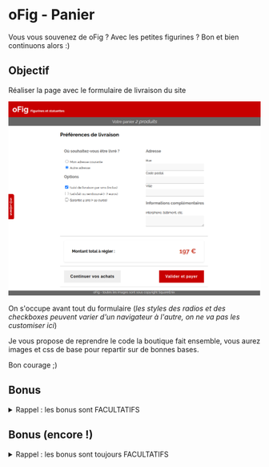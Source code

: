 # oFig - Panier

Vous vous souvenez de oFig ? Avec les petites figurines ? Bon et bien continuons alors :) 

## Objectif

Réaliser la page avec le formulaire de livraison du site

![page-panier](ressources/resultat-sans-table.png)

On s'occupe avant tout du formulaire (_les styles des radios et des checkboxes peuvent varier d'un navigateur à l'autre, on ne va pas les customiser ici_)

Je vous propose de reprendre le code la boutique fait ensemble, vous aurez images et css de base pour repartir sur de bonnes bases.

Bon courage ;)

## Bonus
<details>
<summary>Rappel : les bonus sont FACULTATIFS</summary>

![bonus](ressources/resultat.png)

Pour la partie "Votre panier", vous aurez besoin d'utiliser la balise [table](https://developer.mozilla.org/fr/docs/Web/HTML/Element/table) et tous ses copains (`tr`, `td`, `thead`, `tbody`, `tfoot`...)

Vous pouvez vous aider de [cette page](https://developer.mozilla.org/fr/docs/Apprendre/HTML/Tableaux/Basics) pour mieux comprendre comment tout ça s'utilise !
</details>

## Bonus (encore !)

<details>
<summary>Rappel : les bonus sont toujours FACULTATIFS</summary>

Trouvez un moyen de griser une ligne sur deux dans le tableau, en une seule instruction CSS !

![bonus](ressources/bonus.png)
</details>
